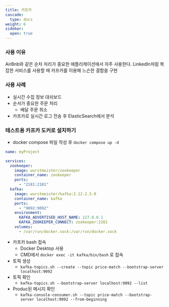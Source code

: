 ```yaml
---
title: 카프카
cascade:
  type: docs
weight: 6
sidebar:
  open: true
---
```

### 사용 이유
AirBnb와 같은 순차 처리가 중요한 애플리케이션에서 자주 사용한다. LinkedIn처럼 복잡한 서비스를 사용할 때 카프카를 이용해 느슨한 결합을 구현

### 사용 사례
- 실시간 수집 정보 대쉬보드
- 순서가 중요한 주문 처리
  - 배달 주문 취소
- 카프카로 실시간 로그 전송 후 ElasticSearch에서 분석


### 테스트용 카프카 도커로 설치하기
- docker compose 파일 작성 후 `docker compose up -d`
```yaml
name: myProject

services:
  zookeeper:
    image: wurstmeister/zookeeper
    container_name: zookeeper
    ports:
      - "2181:2181"
  kafka:
    image: wurstmeister/kafka:2.12-2.5.0
    container_name: kafka
    ports:
      - "9092:9092"
    environment:
      KAFKA_ADVERTISED_HOST_NAME: 127.0.0.1
      KAFKA_ZOOKEEPER_CONNECT: zookeeper:2181
    volumes:
      - /var/run/docker.sock:/var/run/docker.sock
```
- 카프카 bash 접속
  - Docker Desktop 사용
  - CMD에서 `docker exec -it kafka/bin/bash` 로 접속
- 토픽 생성
  - `kafka-topics.sh --create --topic price-match --bootstrap-server localhost:9092`
- 토픽 확인
  - `kafka-topics.sh --bootstrap-server localhost:9092 --list`
- Produc된 메시지 확인
  - `kafka-console-consumer.sh --topic price-match --bootstrap-server localhost:9092 --from-beginning`